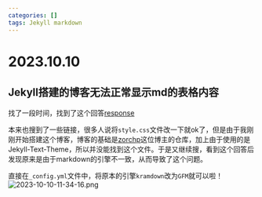 ```yaml
---
categories: []
tags: Jekyll markdown 
---
```

# 2023.10.10
## Jekyll搭建的博客无法正常显示md的表格内容
找了一段时间，找到了这个回答[response](https://github.com/pages-themes/cayman/issues/82#issuecomment-613349240)

本来也搜到了一些链接，很多人说将`style.css`文件改一下就ok了，但是由于我刚刚开始搭建这个博客，博客的基础是[zorchp](https://github.com/zorchp/zorchp.github.io)这位博主的仓库，加上由于使用的是Jekyll-Text-Theme，所以并没能找到这个文件。于是又继续搜，看到这个回答后发现原来是由于markdown的引擎不一致，从而导致了这个问题。

直接在`_config.yml`文件中，将原本的引擎`kramdown`改为`GFM`就可以啦！
![2023-10-10-11-34-16.png](https://s2.loli.net/2023/10/10/scaWuIrjq71dEg3.png)